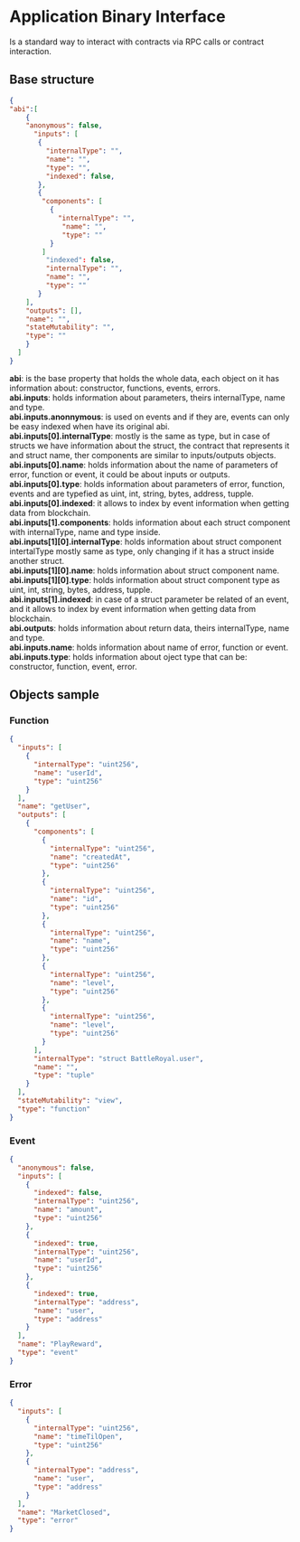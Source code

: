 # Application Binary Interface
Is a standard way to interact with contracts via RPC calls or contract interaction.
## Base structure
```json
{
"abi":[
    {
    "anonymous": false,
      "inputs": [
       {
         "internalType": "",
         "name": "",
         "type": "",
         "indexed": false,
       },
       {
        "components": [
          {
            "internalType": "",
             "name": "",
             "type": ""
          }
        ]
         "indexed": false,
         "internalType": "",
         "name": "",
         "type": ""
       }
    ],
    "outputs": [],
    "name": "",
    "stateMutability": "",
    "type": ""
    }
  ]
}
```
**abi**: is the base property that holds the whole data, each object on it has information about: constructor, functions, events, errors.  
**abi.inputs**: holds information about parameters, theirs internalType, name and type.  
**abi.inputs.anonnymous**: is used on events and if they are, events can only be easy indexed when have its original abi.  
**abi.inputs[0].internalType**: mostly is the same as type, but in case of structs we have information about the struct, the contract that represents it and struct name, ther components are similar to inputs/outputs objects.  
**abi.inputs[0].name**: holds information about the name of parameters of error, function or event, it could be about inputs or outputs.  
**abi.inputs[0].type**: holds information about parameters of error, function, events and are typefied as uint, int, string, bytes, address, tupple.  
**abi.inputs[0].indexed**: it allows to index by event information when getting data from blockchain.  
**abi.inputs[1].components**: holds information about each struct component with internalType, name and type inside.  
**abi.inputs[1][0].internalType**: holds information about struct component intertalType mostly same as type, only changing if it has a struct inside another struct.  
**abi.inputs[1][0].name**: holds information about struct component name.  
**abi.inputs[1][0].type**: holds information about struct component type as uint, int, string, bytes, address, tupple.  
**abi.inputs[1].indexed**: in case of a struct parameter be related of an event, and it allows to index by event information when getting data from blockchain.  
**abi.outputs**: holds information about return data, theirs internalType, name and type.  
**abi.inputs.name**: holds information about name of error, function or event.  
**abi.inputs.type**: holds information about oject type that can be: constructor, function, event, error.  

## Objects sample

### Function
```json
{
  "inputs": [
    {
      "internalType": "uint256",
      "name": "userId",
      "type": "uint256"
    }
  ],
  "name": "getUser",
  "outputs": [
    {
      "components": [
        {
          "internalType": "uint256",
          "name": "createdAt",
          "type": "uint256"
        },
        {
          "internalType": "uint256",
          "name": "id",
          "type": "uint256"
        },
        {
          "internalType": "uint256",
          "name": "name",
          "type": "uint256"
        },
        {
          "internalType": "uint256",
          "name": "level",
          "type": "uint256"
        },
        {
          "internalType": "uint256",
          "name": "level",
          "type": "uint256"
        }
      ],
      "internalType": "struct BattleRoyal.user",
      "name": "",
      "type": "tuple"
    }
  ],
  "stateMutability": "view",
  "type": "function"
}
```
### Event
```json
{
  "anonymous": false,
  "inputs": [
    {
      "indexed": false,
      "internalType": "uint256",
      "name": "amount",
      "type": "uint256"
    },
    {
      "indexed": true,
      "internalType": "uint256",
      "name": "userId",
      "type": "uint256"
    },
    {
      "indexed": true,
      "internalType": "address",
      "name": "user",
      "type": "address"
    }
  ],
  "name": "PlayReward",
  "type": "event"
}
```
### Error
```json
{
  "inputs": [
    {
      "internalType": "uint256",
      "name": "timeTilOpen",
      "type": "uint256"
    },
    {
      "internalType": "address",
      "name": "user",
      "type": "address"
    }
  ],
  "name": "MarketClosed",
  "type": "error"
}
```
